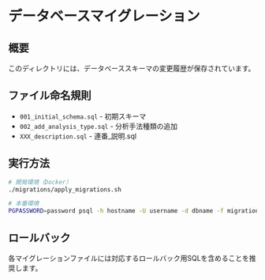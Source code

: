 # データベースマイグレーション

## 概要
このディレクトリには、データベーススキーマの変更履歴が保存されています。

## ファイル命名規則
- `001_initial_schema.sql` - 初期スキーマ
- `002_add_analysis_type.sql` - 分析手法種類の追加
- `XXX_description.sql` - 連番_説明.sql

## 実行方法
```bash
# 開発環境（Docker）
./migrations/apply_migrations.sh

# 本番環境
PGPASSWORD=password psql -h hostname -U username -d dbname -f migrations/002_add_analysis_type.sql
```

## ロールバック
各マイグレーションファイルには対応するロールバック用SQLを含めることを推奨します。
